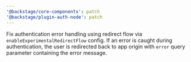 ```yaml
---
'@backstage/core-components': patch
'@backstage/plugin-auth-node': patch
---
```


Fix authentication error handling using redirect flow via `enableExperimentalRedirectFlow` config. If an error is caught during authentication, the user is redirected back to app origin with `error` query parameter containing the error message.
